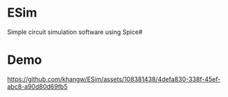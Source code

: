 # ESim
Simple circuit simulation software using Spice#
# Demo


https://github.com/khangw/ESim/assets/108381438/4defa830-338f-45ef-abc8-a90d80d69fb5

